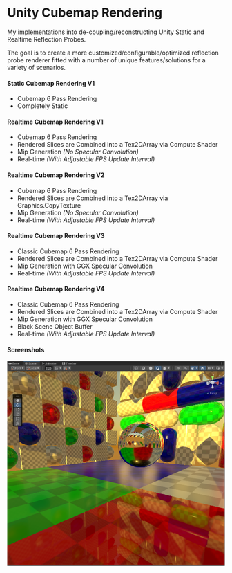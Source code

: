 # Unity Cubemap Rendering

My implementations into de-coupling/reconstructing Unity Static and Realtime Reflection Probes. 

The goal is to create a more customized/configurable/optimized reflection probe renderer fitted with a number of unique features/solutions for a variety of scenarios.

#### Static Cubemap Rendering V1

- Cubemap 6 Pass Rendering
- Completely Static

#### Realtime Cubemap Rendering V1

- Cubemap 6 Pass Rendering
- Rendered Slices are Combined into a Tex2DArray via Compute Shader
- Mip Generation *(No Specular Convolution)*
- Real-time *(With Adjustable FPS Update Interval)*

#### Realtime Cubemap Rendering V2

- Cubemap 6 Pass Rendering
- Rendered Slices are Combined into a Tex2DArray via Graphics.CopyTexture
- Mip Generation *(No Specular Convolution)*
- Real-time *(With Adjustable FPS Update Interval)*

#### Realtime Cubemap Rendering V3

- Classic Cubemap 6 Pass Rendering
- Rendered Slices are Combined into a Tex2DArray via Compute Shader
- Mip Generation with GGX Specular Convolution
- Real-time *(With Adjustable FPS Update Interval)*

#### Realtime Cubemap Rendering V4

- Classic Cubemap 6 Pass Rendering
- Rendered Slices are Combined into a Tex2DArray via Compute Shader
- Mip Generation with GGX Specular Convolution
- Black Scene Object Buffer
- Real-time *(With Adjustable FPS Update Interval)*

#### Screenshots

![screenshot](GithubContent/1-screenshot.png)